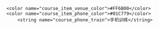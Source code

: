 <ImageView  
    android:layout_width="wrap_content"  
    android:layout_height="wrap_content" 
    android:layout_marginStart="0dp"  
	android:layout_marginTop="0dp" 
    app:layout_constraintStart_toStartOf="parent"  
    app:layout_constraintTop_toTopOf="parent" />
    
<TextView  
    android:layout_width="wrap_content"  
    android:layout_height="wrap_content" 
    android:layout_marginStart="0dp"  
	android:layout_marginTop="0dp" 
	android:gravity="center"  
	android:text=""  
	android:textColor="@color/white"  
	android:textSize=""
	android:includeFontPadding="true"
    app:layout_constraintStart_toStartOf="parent"  
    app:layout_constraintTop_toTopOf="parent" />
    
<include  
    layout=""  
    android:layout_width="wrap_content"  
    android:layout_height="wrap_content"  
    android:layout_marginStart="0dp"  
    android:layout_marginTop="0dp"  
    app:layout_constraintStart_toStartOf="parent"  
    app:layout_constraintTop_toTopOf="parent" />

    <color name="course_item_venue_color">#FF6B00</color>
    <color name="course_item_phone_color">#01C779</color>
        <string name="course_phone_train">手机训练</string>
